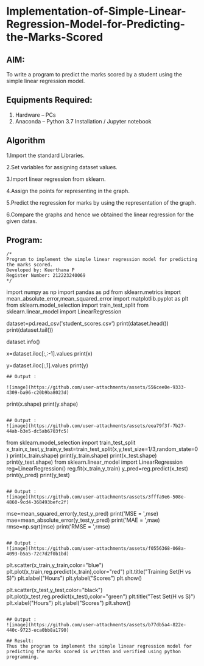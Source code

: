 # Implementation-of-Simple-Linear-Regression-Model-for-Predicting-the-Marks-Scored

## AIM:
To write a program to predict the marks scored by a student using the simple linear regression model.

## Equipments Required:
1. Hardware – PCs
2. Anaconda – Python 3.7 Installation / Jupyter notebook

## Algorithm

1.Import the standard Libraries.

2.Set variables for assigning dataset values.

3.Import linear regression from sklearn.

4.Assign the points for representing in the graph.

5.Predict the regression for marks by using the representation of the graph.

6.Compare the graphs and hence we obtained the linear regression for the given datas.

## Program:
```
/*
Program to implement the simple linear regression model for predicting the marks scored.
Developed by: Keerthana P 
Register Number: 212223240069  
*/
```
import numpy as np
import pandas as pd
from sklearn.metrics import mean_absolute_error,mean_squared_error
import matplotlib.pyplot as plt
from sklearn.model_selection import train_test_split
from sklearn.linear_model import LinearRegression

dataset=pd.read_csv('student_scores.csv')
print(dataset.head())
print(dataset.tail())

dataset.info()

x=dataset.iloc[:,:-1].values
print(x)

y=dataset.iloc[:,1].values
print(y)

```
## Output :

![image](https://github.com/user-attachments/assets/556cee0e-9333-4309-ba96-c20b9ba8023d)

```
print(x.shape)
print(y.shape)
```

## Output :
![image](https://github.com/user-attachments/assets/eea79f3f-7b27-44ab-b3e5-dc5ab6703fc5)

```
from sklearn.model_selection import train_test_split
x_train,x_test,y_train,y_test=train_test_split(x,y,test_size=1/3,random_state=0)
print(x_train.shape)
print(y_train.shape)
print(x_test.shape)
print(y_test.shape)
from sklearn.linear_model import LinearRegression
reg=LinearRegression()
reg.fit(x_train,y_train)
y_pred=reg.predict(x_test)
print(y_pred)
print(y_test)
```

## Output :
![image](https://github.com/user-attachments/assets/3fffa9e6-508e-4860-9cd4-368493befc2f)

```
mse=mean_squared_error(y_test,y_pred)
print('MSE = ',mse)
mae=mean_absolute_error(y_test,y_pred)
print('MAE = ',mae)
rmse=np.sqrt(mse)
print('RMSE = ',rmse)
```

## Output :
![image](https://github.com/user-attachments/assets/f0556368-068a-4093-b5a5-72c7d2f0b1bd)

```
plt.scatter(x_train,y_train,color="blue")
plt.plot(x_train,reg.predict(x_train),color="red")
plt.title("Training Set(H vs S)")
plt.xlabel("Hours")
plt.ylabel("Scores")
plt.show()

plt.scatter(x_test,y_test,color="black")
plt.plot(x_test,reg.predict(x_test),color="green")
plt.title("Test Set(H vs S)")
plt.xlabel("Hours")
plt.ylabel("Scores")
plt.show()
```

## Output :
![image](https://github.com/user-attachments/assets/b77db5a4-822e-440c-9723-eca0bb8a1790)

## Result:
Thus the program to implement the simple linear regression model for predicting the marks scored is written and verified using python programming.
